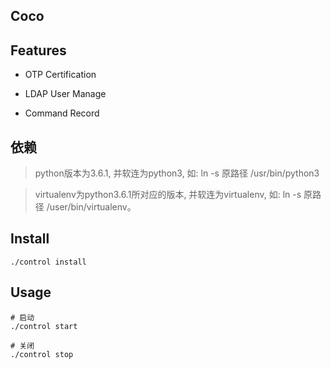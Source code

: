 Coco
----

## Features

* OTP Certification

* LDAP User Manage

* Command Record


## 依赖

> python版本为3.6.1, 并软连为python3, 如: ln -s 原路径 /usr/bin/python3

> virtualenv为python3.6.1所对应的版本, 并软连为virtualenv, 如: ln -s 原路径 /user/bin/virtualenv。


## Install

```
./control install
```


## Usage

```
# 启动
./control start

# 关闭
./control stop
```
